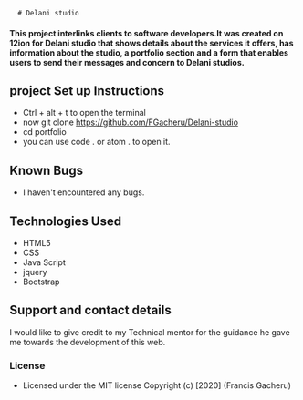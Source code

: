       # Delani studio
#### This project interlinks clients to software developers.It was created on 12ion for Delani studio that shows details about the services it offers, has information about the studio, a portfolio section and a form that enables users to send their messages and concern to Delani studios.
## project Set up Instructions
* Ctrl + alt + t to open the terminal
* now git clone https://github.com/FGacheru/Delani-studio
* cd portfolio
* you can use code . or atom . to open it.
## Known Bugs
* I haven't encountered any bugs.
## Technologies Used
* HTML5
* CSS
* Java Script
* jquery
* Bootstrap
## Support and contact details
I would like to give credit to my Technical mentor for the guidance he gave me towards the development of this web.
### License
* Licensed under the MIT license
Copyright (c) [2020] (Francis Gacheru)